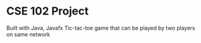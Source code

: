 # CSE 102  Project
Built with Java, Javafx
Tic-tac-toe game that can be played by two players on same network